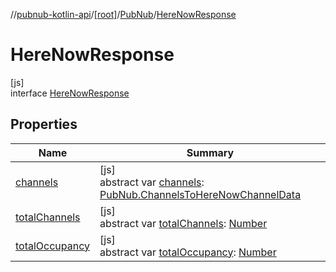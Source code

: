 //[pubnub-kotlin-api](../../../../index.md)/[[root]](../../index.md)/[PubNub](../index.md)/[HereNowResponse](index.md)

# HereNowResponse

[js]\
interface [HereNowResponse](index.md)

## Properties

| Name | Summary |
|---|---|
| [channels](channels.md) | [js]<br>abstract var [channels](channels.md): [PubNub.ChannelsToHereNowChannelData](../-channels-to-here-now-channel-data/index.md) |
| [totalChannels](total-channels.md) | [js]<br>abstract var [totalChannels](total-channels.md): [Number](https://kotlinlang.org/api/core/kotlin-stdlib/kotlin/-number/index.html) |
| [totalOccupancy](total-occupancy.md) | [js]<br>abstract var [totalOccupancy](total-occupancy.md): [Number](https://kotlinlang.org/api/core/kotlin-stdlib/kotlin/-number/index.html) |
